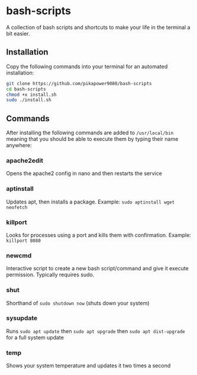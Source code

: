 # bash-scripts

A collection of bash scripts and shortcuts to make your life in the terminal a bit easier.

## Installation

Copy the following commands into your terminal for an automated installation:

```bash
git clone https://github.com/pikapower9080/bash-scripts
cd bash-scripts
chmod +x install.sh
sudo ./install.sh
```

## Commands

After installing the following commands are added to `/usr/local/bin` meaning that you should be able to execute them by typing their name anywhere:

### apache2edit
Opens the apache2 config in nano and then restarts the service

### aptinstall
Updates apt, then installs a package. Example: `sudo aptinstall wget neofetch`

### killport
Looks for processes using a port and kills them with confirmation. Example: `killport 8080`

### newcmd
Interactive script to create a new bash script/command and give it execute permission. Typically requires sudo.

### shut
Shorthand of `sudo shutdown now` (shuts down your system)

### sysupdate
Runs `sudo apt update` then `sudo apt upgrade` then `sudo apt dist-upgrade` for a full system update

### temp
Shows your system temperature and updates it two times a second